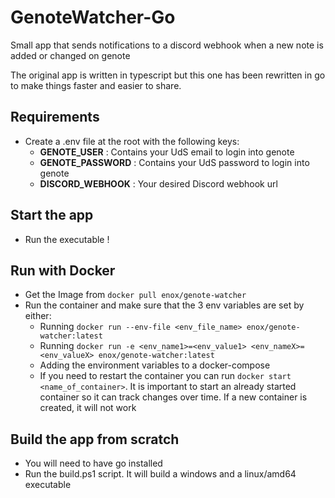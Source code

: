 # GenoteWatcher-Go

Small app that sends notifications to a discord webhook when a new note is added
or changed on genote

The original app is written in typescript but this one has been rewritten in go
to make things faster and easier to share.

## Requirements

- Create a .env file at the root with the following keys:
  - **GENOTE_USER** : Contains your UdS email to login into genote
  - **GENOTE_PASSWORD** : Contains your UdS password to login into genote
  - **DISCORD_WEBHOOK** : Your desired Discord webhook url

## Start the app

- Run the executable !

## Run with Docker

- Get the Image from `docker pull enox/genote-watcher`
- Run the container and make sure that the 3 env variables are set by either:
  - Running `docker run --env-file <env_file_name> enox/genote-watcher:latest`
  - Running
    `docker run -e <env_name1>=<env_value1> <env_nameX>=<env_valueX> enox/genote-watcher:latest`
  - Adding the environment variables to a docker-compose
  - If you need to restart the container you can run
    `docker start <name_of_container>`. It is important to start an already
    started container so it can track changes over time. If a new container is
    created, it will not work

## Build the app from scratch

- You will need to have go installed
- Run the build.ps1 script. It will build a windows and a linux/amd64 executable
